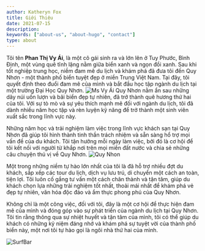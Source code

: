 ```yaml
---
author: Katheryn Fox
title: Giới Thiệu
date: 2021-07-15
description:
keywords: ["about-us", "about-hugo", "contact"]
type: about
---
```

Tôi tên **Phan Thị Vy Ái**, là một cô gái sinh ra và lớn lên ở Tuy Phước, Bình Định, một vùng quê tĩnh lặng nằm giữa biển xanh và ngọn đồi xanh. Sau khi tốt nghiệp trung học, niềm đam mê du lịch và khám phá đã đưa tôi đến Quy Nhơn - một thành phố biển tuyệt đẹp ở miền Trung Việt Nam. Tại đây, tôi quyết định theo đuổi đam mê của mình và bắt đầu học tập ngành du lịch tại một trường Đại Học Quy Nhơn.
![Ms Vy Ái](/vy-ai.jpg)
Quy Nhơn nằm ẩn sau những dãy núi uốn lượn và bãi biển đẹp tự nhiên, đã trở thành quê hương thứ hai của tôi. Với sự tò mò và sự yêu thích mạnh mẽ đối với ngành du lịch, tôi đã dành nhiều năm học tập và rèn luyện kỹ năng để trở thành một sinh viên xuất sắc trong lĩnh vực này.

Những năm học và trải nghiệm làm việc trong lĩnh vực khách sạn tại Quy Nhơn đã giúp tôi hình thành tinh thần trách nhiệm và sẵn sàng hổ trợ mọi vấn đề của du khách. Tôi tận hưởng mỗi ngày làm việc, bởi đó là cơ hội để tôi kết nối với người từ khắp nơi trên mọi miền đất nước và chia sẻ những câu chuyện thú vị về Quy Nhơn.
![Quy Nhon](http://imgs.baobacgiang.com.vn/2020/06/19/15/20200619154829-7.jpg)

Một trong những niềm tự hào lớn nhất của tôi là đã hỗ trợ nhiều đợt du khách, sắp xếp các tour du lịch, dịch vụ lưu trú, di chuyển một cách an toàn, tiện lợi. Tôi luôn cố gắng tư vấn một cách chân thành và tận tâm, giúp du khách chọn lựa những trải nghiệm tốt nhất, thoải mái nhất để khám phá vẻ đẹp tự nhiên, văn hóa độc đáo và ẩm thực phong phú của Quy Nhơn.

Không chỉ là một công việc, đối với tôi, đây là một cơ hội để thực hiện đam mê của mình và đóng góp vào sự phát triển của ngành du lịch tại Quy Nhơn. Tôi tin rằng thông qua sự nhiệt huyết và tận tâm của mình, tôi có thể giúp du khách có những kỷ niệm đáng nhớ và khám phá sự tuyệt vời của thành phố biển này, một nơi tôi tự hào gọi là ngôi nhà thứ hai của mình.

![SurfBar](https://scontent.fsgn2-9.fna.fbcdn.net/v/t39.30808-6/245922206_2846321985628393_7197536145019071451_n.jpg?_nc_cat=105&ccb=1-7&_nc_sid=5614bc&_nc_ohc=FHlGpx2Sl6kAX_pTYXw&_nc_ht=scontent.fsgn2-9.fna&oh=00_AfB9XJ_GOWobFAMRaQEuAna5zOLylaHlW9jl3pNPI34ZUQ&oe=64FC3323)